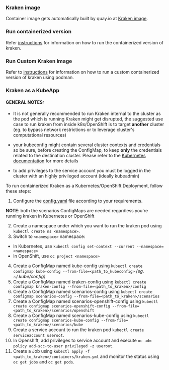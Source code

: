 
### Kraken image

  

Container image gets automatically built by quay.io at [Kraken image](https://quay.io/redhat-chaos/krkn).

  

### Run containerized version

Refer [instructions](https://github.com/redhat-chaos/krkn/blob/main/docs/installation.md#run-containerized-version) for information on how to run the containerized version of kraken.

  
  

### Run Custom Kraken Image

Refer to [instructions](https://github.com/redhat-chaos/krkn/blob/main/containers/build_own_image-README.md) for information on how to run a custom containerized version of kraken using podman.

  
  

### Kraken as a KubeApp

#### GENERAL NOTES:

- It is not generally recommended to run Kraken internal to the cluster as the pod which is running Kraken might get disrupted, the suggested use case to run kraken from inside k8s/OpenShift is to target **another** cluster (eg. to bypass network restrictions or to leverage cluster's computational resources)

- your kubeconfig might contain several cluster contexts and credentials so be sure, before creating the ConfigMap, to keep **only** the credentials related to the destination cluster. Please refer to the [Kubernetes documentation](https://kubernetes.io/docs/tasks/access-application-cluster/configure-access-multiple-clusters/) for more details
- to add privileges to the service account you must be logged in the cluster with an highly privileged account (ideally kubeadmin)

  

To run containerized Kraken as a Kubernetes/OpenShift Deployment, follow these steps:

1. Configure the [config.yaml](https://github.com/redhat-chaos/krkn/blob/main/config/config.yaml) file according to your requirements.

**NOTE**: both the scenarios ConfigMaps are needed regardless you're running kraken in Kubernetes or OpenShift

2. Create a namespace under which you want to run the kraken pod using `kubectl create ns <namespace>`.
3. Switch to `<namespace>` namespace:
- In Kubernetes, use `kubectl config set-context --current --namespace=<namespace>`
- In OpenShift, use `oc project <namespace>`
  
4. Create a ConfigMap named kube-config using `kubectl create configmap kube-config --from-file=<path_to_kubeconfig>`  *(eg. ~/.kube/config)*
5. Create a ConfigMap named kraken-config using `kubectl create configmap kraken-config --from-file=<path_to_kraken>/config`
6. Create a ConfigMap named scenarios-config using `kubectl create configmap scenarios-config --from-file=<path_to_kraken>/scenarios`
7. Create a ConfigMap named scenarios-openshift-config using `kubectl create configmap scenarios-openshift-config --from-file=<path_to_kraken>/scenarios/openshift`
8. Create a ConfigMap named scenarios-kube-config using `kubectl create configmap scenarios-kube-config --from-file=<path_to_kraken>/scenarios/kube` 
9. Create a service account to run the kraken pod `kubectl create serviceaccount useroot`.
10.  In Openshift, add privileges to service account and execute `oc adm policy add-scc-to-user privileged -z useroot`.
11.  Create a Job using `kubectl apply -f <path_to_kraken>/containers/kraken.yml` and monitor the status using `oc get jobs` and `oc get pods`.